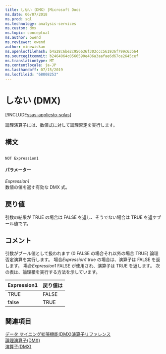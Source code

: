 ```yaml
---
title: しない (DMX) |Microsoft Docs
ms.date: 06/07/2018
ms.prod: sql
ms.technology: analysis-services
ms.custom: dmx
ms.topic: conceptual
ms.author: owend
ms.reviewer: owend
author: minewiskan
ms.openlocfilehash: b4a28c6be2c956636f303ccc561936f799c63b64
ms.sourcegitcommit: b2464064c0566590e486a3aafae6d67ce2645cef
ms.translationtype: MT
ms.contentlocale: ja-JP
ms.lasthandoff: 07/15/2019
ms.locfileid: "68008253"
---
```

# <a name="not-dmx"></a>しない (DMX)
[!INCLUDE[ssas-appliesto-sqlas](../includes/ssas-appliesto-sqlas.md)]

  論理演算子には、数値式に対して論理否定を実行します。  
  
## <a name="syntax"></a>構文  
  
```  
  
NOT Expression1  
```  
  
#### <a name="parameters"></a>パラメーター  
 *Expression1*  
 数値の値を返す有効な DMX 式。  
  
## <a name="return-value"></a>戻り値  
 引数の結果が TRUE の場合は FALSE を返し、そうでない場合は TRUE を返すブール値です。  
  
## <a name="remarks"></a>コメント  
 引数がブール値として扱われます (0 FALSE の場合それ以外の場合 TRUE) 論理否定演算を実行します。 場合*Expression1* true の場合は、演算子は FALSE を返します。 場合*Expression1* FALSE が使用され、演算子は TRUE を返します。 次の表は、論理積を実行する方法を示しています。  
  
|Expression1|戻り値は|  
|-----------------------|---------------------|  
|TRUE|FALSE|  
|false|TRUE|  
  
## <a name="see-also"></a>関連項目  
 [データ マイニング拡張機能&#40;DMX&#41;演算子リファレンス](../dmx/data-mining-extensions-dmx-operator-reference.md)   
 [論理演算子&#40;DMX&#41;](../dmx/operators-logical.md)   
 [演算子&#40;DMX&#41;](../dmx/operators-dmx.md)  
  
  
